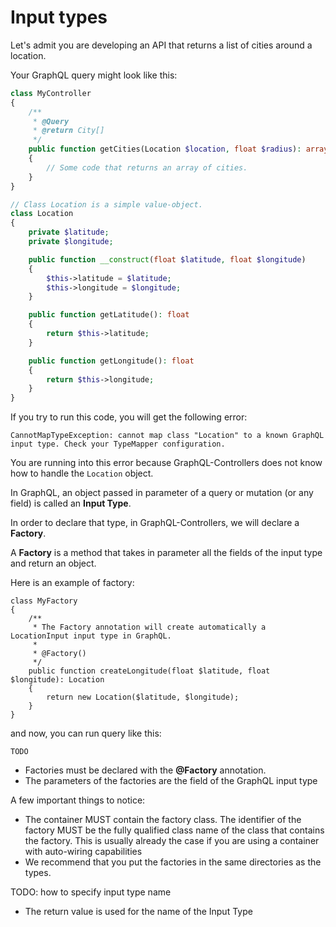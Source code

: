 # Input types

Let's admit you are developing an API that returns a list of cities around a location.

Your GraphQL query might look like this:

```php
class MyController
{
    /**
     * @Query
     * @return City[]
     */
    public function getCities(Location $location, float $radius): array
    {
        // Some code that returns an array of cities.
    }
}

// Class Location is a simple value-object.
class Location
{
    private $latitude;
    private $longitude;

    public function __construct(float $latitude, float $longitude)
    {
        $this->latitude = $latitude;
        $this->longitude = $longitude;
    }

    public function getLatitude(): float
    {
        return $this->latitude;
    }

    public function getLongitude(): float
    {
        return $this->longitude;
    }
}
```

If you try to run this code, you will get the following error:

```
CannotMapTypeException: cannot map class "Location" to a known GraphQL input type. Check your TypeMapper configuration.
```

You are running into this error because GraphQL-Controllers does not know how to handle the `Location` object.

In GraphQL, an object passed in parameter of a query or mutation (or any field) is called an **Input Type**.

In order to declare that type, in GraphQL-Controllers, we will declare a **Factory**.

A **Factory** is a method that takes in parameter all the fields of the input type and return an object.

Here is an example of factory:

```
class MyFactory
{
    /**
     * The Factory annotation will create automatically a LocationInput input type in GraphQL.    
     *
     * @Factory()
     */
    public function createLongitude(float $latitude, float $longitude): Location
    {
        return new Location($latitude, $longitude);
    }
}
```

and now, you can run query like this:

```
TODO
```

- Factories must be declared with the **@Factory** annotation.
- The parameters of the factories are the field of the GraphQL input type

A few important things to notice:

- The container MUST contain the factory class. The identifier of the factory MUST be the fully qualified class name of the class that contains the factory.
  This is usually already the case if you are using a container with auto-wiring capabilities
- We recommend that you put the factories in the same directories as the types. 


TODO: how to specify input type name
- The return value is used for the name of the Input Type
